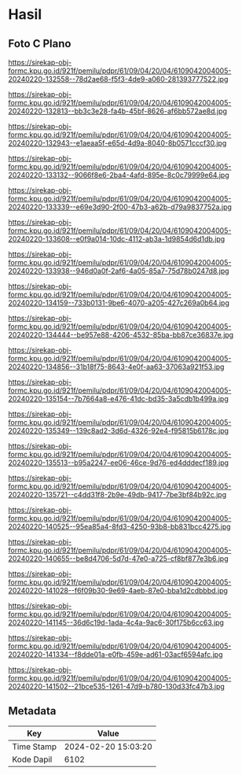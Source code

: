 # Hasil

## Foto C Plano

https://sirekap-obj-formc.kpu.go.id/921f/pemilu/pdpr/61/09/04/20/04/6109042004005-20240220-132558--78d2ae68-f5f3-4de9-a060-281393777522.jpg

https://sirekap-obj-formc.kpu.go.id/921f/pemilu/pdpr/61/09/04/20/04/6109042004005-20240220-132813--bb3c3e28-fa4b-45bf-8626-af6bb572ae8d.jpg

https://sirekap-obj-formc.kpu.go.id/921f/pemilu/pdpr/61/09/04/20/04/6109042004005-20240220-132943--e1aeaa5f-e65d-4d9a-8040-8b0571cccf30.jpg

https://sirekap-obj-formc.kpu.go.id/921f/pemilu/pdpr/61/09/04/20/04/6109042004005-20240220-133132--9066f8e6-2ba4-4afd-895e-8c0c79999e64.jpg

https://sirekap-obj-formc.kpu.go.id/921f/pemilu/pdpr/61/09/04/20/04/6109042004005-20240220-133339--e69e3d90-2f00-47b3-a62b-d79a9837752a.jpg

https://sirekap-obj-formc.kpu.go.id/921f/pemilu/pdpr/61/09/04/20/04/6109042004005-20240220-133608--e0f9a014-10dc-4112-ab3a-1d9854d6d1db.jpg

https://sirekap-obj-formc.kpu.go.id/921f/pemilu/pdpr/61/09/04/20/04/6109042004005-20240220-133938--946d0a0f-2af6-4a05-85a7-75d78b0247d8.jpg

https://sirekap-obj-formc.kpu.go.id/921f/pemilu/pdpr/61/09/04/20/04/6109042004005-20240220-134159--733b0131-9be6-4070-a205-427c269a0b64.jpg

https://sirekap-obj-formc.kpu.go.id/921f/pemilu/pdpr/61/09/04/20/04/6109042004005-20240220-134444--be957e88-4206-4532-85ba-bb87ce36837e.jpg

https://sirekap-obj-formc.kpu.go.id/921f/pemilu/pdpr/61/09/04/20/04/6109042004005-20240220-134856--31b18f75-8643-4e0f-aa63-37063a921f53.jpg

https://sirekap-obj-formc.kpu.go.id/921f/pemilu/pdpr/61/09/04/20/04/6109042004005-20240220-135154--7b7664a8-e476-41dc-bd35-3a5cdb1b499a.jpg

https://sirekap-obj-formc.kpu.go.id/921f/pemilu/pdpr/61/09/04/20/04/6109042004005-20240220-135349--139c8ad2-3d6d-4326-92e4-f95815b6178c.jpg

https://sirekap-obj-formc.kpu.go.id/921f/pemilu/pdpr/61/09/04/20/04/6109042004005-20240220-135513--b95a2247-ee06-46ce-9d76-ed4dddecf189.jpg

https://sirekap-obj-formc.kpu.go.id/921f/pemilu/pdpr/61/09/04/20/04/6109042004005-20240220-135721--c4dd31f8-2b9e-49db-9417-7be3bf84b92c.jpg

https://sirekap-obj-formc.kpu.go.id/921f/pemilu/pdpr/61/09/04/20/04/6109042004005-20240220-140525--95ea85a4-8fd3-4250-93b8-bb831bcc4275.jpg

https://sirekap-obj-formc.kpu.go.id/921f/pemilu/pdpr/61/09/04/20/04/6109042004005-20240220-140655--be8d4706-5d7d-47e0-a725-cf8bf877e3b6.jpg

https://sirekap-obj-formc.kpu.go.id/921f/pemilu/pdpr/61/09/04/20/04/6109042004005-20240220-141028--f6f09b30-9e69-4aeb-87e0-bba1d2cdbbbd.jpg

https://sirekap-obj-formc.kpu.go.id/921f/pemilu/pdpr/61/09/04/20/04/6109042004005-20240220-141145--36d6c19d-1ada-4c4a-9ac6-30f175b6cc63.jpg

https://sirekap-obj-formc.kpu.go.id/921f/pemilu/pdpr/61/09/04/20/04/6109042004005-20240220-141334--f8dde01a-e0fb-459e-ad61-03acf6594afc.jpg

https://sirekap-obj-formc.kpu.go.id/921f/pemilu/pdpr/61/09/04/20/04/6109042004005-20240220-141502--21bce535-1261-47d9-b780-130d33fc47b3.jpg


## Metadata

| Key        | Value               |
| ---------- | ------------------- |
| Time Stamp | 2024-02-20 15:03:20 |
| Kode Dapil | 6102                |




